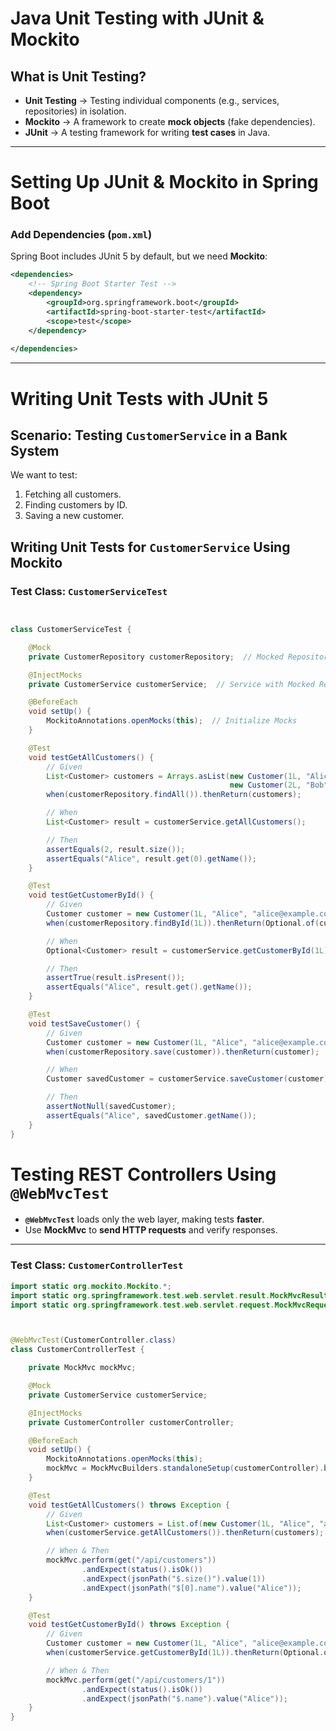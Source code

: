 # **Java Unit Testing with JUnit & Mockito**


## **What is Unit Testing?**
- **Unit Testing** → Testing individual components (e.g., services, repositories) in isolation.  
- **Mockito** → A framework to create **mock objects** (fake dependencies).  
- **JUnit** → A testing framework for writing **test cases** in Java.

---

# **Setting Up JUnit & Mockito in Spring Boot**
### **Add Dependencies (`pom.xml`)**
Spring Boot includes JUnit 5 by default, but we need **Mockito**:
```xml
<dependencies>
    <!-- Spring Boot Starter Test -->
    <dependency>
        <groupId>org.springframework.boot</groupId>
        <artifactId>spring-boot-starter-test</artifactId>
        <scope>test</scope>
    </dependency>
    
</dependencies>
```
---

# **Writing Unit Tests with JUnit 5**
## **Scenario: Testing `CustomerService` in a Bank System**
We want to test:
1. Fetching all customers.
2. Finding customers by ID.
3. Saving a new customer.


## **Writing Unit Tests for `CustomerService` Using Mockito**
### **Test Class: `CustomerServiceTest`**
```java


class CustomerServiceTest {

    @Mock
    private CustomerRepository customerRepository;  // Mocked Repository

    @InjectMocks
    private CustomerService customerService;  // Service with Mocked Repo

    @BeforeEach
    void setUp() {
        MockitoAnnotations.openMocks(this);  // Initialize Mocks
    }

    @Test
    void testGetAllCustomers() {
        // Given
        List<Customer> customers = Arrays.asList(new Customer(1L, "Alice", "alice@example.com"),
                                                 new Customer(2L, "Bob", "bob@example.com"));
        when(customerRepository.findAll()).thenReturn(customers);

        // When
        List<Customer> result = customerService.getAllCustomers();

        // Then
        assertEquals(2, result.size());
        assertEquals("Alice", result.get(0).getName());
    }

    @Test
    void testGetCustomerById() {
        // Given
        Customer customer = new Customer(1L, "Alice", "alice@example.com");
        when(customerRepository.findById(1L)).thenReturn(Optional.of(customer));

        // When
        Optional<Customer> result = customerService.getCustomerById(1L);

        // Then
        assertTrue(result.isPresent());
        assertEquals("Alice", result.get().getName());
    }

    @Test
    void testSaveCustomer() {
        // Given
        Customer customer = new Customer(1L, "Alice", "alice@example.com");
        when(customerRepository.save(customer)).thenReturn(customer);

        // When
        Customer savedCustomer = customerService.saveCustomer(customer);

        // Then
        assertNotNull(savedCustomer);
        assertEquals("Alice", savedCustomer.getName());
    }
}
```


# **Testing REST Controllers Using `@WebMvcTest`**
- **`@WebMvcTest`** loads only the web layer, making tests **faster**.
- Use **MockMvc** to **send HTTP requests** and verify responses.

---



### **Test Class: `CustomerControllerTest`**
```java
import static org.mockito.Mockito.*;
import static org.springframework.test.web.servlet.result.MockMvcResultMatchers.*;
import static org.springframework.test.web.servlet.request.MockMvcRequestBuilders.*;



@WebMvcTest(CustomerController.class)
class CustomerControllerTest {

    private MockMvc mockMvc;

    @Mock
    private CustomerService customerService;

    @InjectMocks
    private CustomerController customerController;

    @BeforeEach
    void setUp() {
        MockitoAnnotations.openMocks(this);
        mockMvc = MockMvcBuilders.standaloneSetup(customerController).build();
    }

    @Test
    void testGetAllCustomers() throws Exception {
        // Given
        List<Customer> customers = List.of(new Customer(1L, "Alice", "alice@example.com"));
        when(customerService.getAllCustomers()).thenReturn(customers);

        // When & Then
        mockMvc.perform(get("/api/customers"))
                .andExpect(status().isOk())
                .andExpect(jsonPath("$.size()").value(1))
                .andExpect(jsonPath("$[0].name").value("Alice"));
    }

    @Test
    void testGetCustomerById() throws Exception {
        // Given
        Customer customer = new Customer(1L, "Alice", "alice@example.com");
        when(customerService.getCustomerById(1L)).thenReturn(Optional.of(customer));

        // When & Then
        mockMvc.perform(get("/api/customers/1"))
                .andExpect(status().isOk())
                .andExpect(jsonPath("$.name").value("Alice"));
    }
}
```